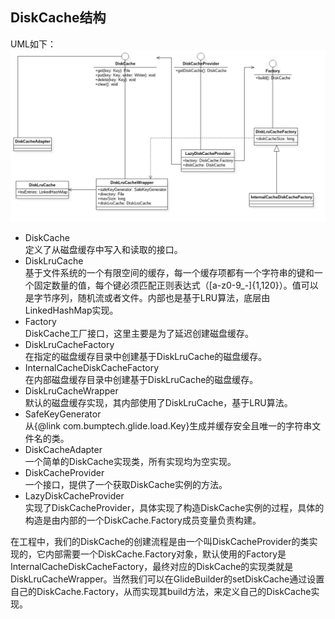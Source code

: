 ## DiskCache结构
UML如下：
![image](../img/diagram_disk_cache.png)

- DiskCache  
定义了从磁盘缓存中写入和读取的接口。
- DiskLruCache  
基于文件系统的一个有限空间的缓存，每一个缓存项都有一个字符串的键和一个固定数量的值，每个键必须匹配正则表达式（[a-z0-9_-]{1,120}）。值可以是字节序列，随机流或者文件。内部也是基于LRU算法，底层由LinkedHashMap实现。
- Factory  
DiskCache工厂接口，这里主要是为了延迟创建磁盘缓存。
- DiskLruCacheFactory  
在指定的磁盘缓存目录中创建基于DiskLruCache的磁盘缓存。
- InternalCacheDiskCacheFactory  
在内部磁盘缓存目录中创建基于DiskLruCache的磁盘缓存。
- DiskLruCacheWrapper  
默认的磁盘缓存实现，其内部使用了DiskLruCache，基于LRU算法。
- SafeKeyGenerator  
从{@link com.bumptech.glide.load.Key}生成并缓存安全且唯一的字符串文件名的类。
- DiskCacheAdapter  
一个简单的DiskCache实现类，所有实现均为空实现。
- DiskCacheProvider  
一个接口，提供了一个获取DiskCache实例的方法。
- LazyDiskCacheProvider  
实现了DiskCacheProvider，具体实现了构造DiskCache实例的过程，具体的构造是由内部的一个DiskCache.Factory成员变量负责构建。

在工程中，我们的DiskCache的创建流程是由一个叫DiskCacheProvider的类实现的，它内部需要一个DiskCache.Factory对象，默认使用的Factory是InternalCacheDiskCacheFactory，最终对应的DiskCache的实现类就是DiskLruCacheWrapper。当然我们可以在GlideBuilder的setDiskCache通过设置自己的DiskCache.Factory，从而实现其build方法，来定义自己的DiskCache实现。
